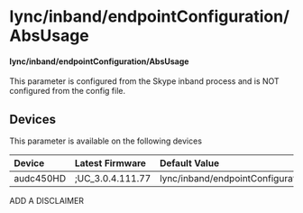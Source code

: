 ﻿---
description: lync/inband/endpointConfiguration/AbsUsage
search:
    keywords: ['lync','inband','endpointConfiguration','AbsUsage']
---

# lync/inband/endpointConfiguration/AbsUsage

#### lync/inband/endpointConfiguration/AbsUsage

This parameter is configured from the Skype inband process and is NOT configured from the config file.



## Devices
This parameter is available on the following devices

| Device | Latest Firmware | Default Value |
|:---|:---|:---|
| audc450HD | ;UC_3.0.4.111.77 | lync/inband/endpointConfiguration/AbsUsage=WEBSEARCHANDFILEDOWNLOAD 

ADD A DISCLAIMER

